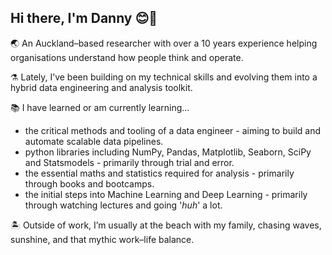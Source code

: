 ## Hi there, I'm Danny 😊🤙


🌏 An Auckland–based researcher with over a 10 years experience helping organisations understand how people think and operate. 

⚗ Lately, I’ve been building on my technical skills and evolving them into a hybrid data engineering and analysis toolkit.

📚 I have learned or am currently learning...
- the critical methods and tooling of a data engineer - aiming to build and automate scalable data pipelines.
- python libraries including NumPy, Pandas, Matplotlib, Seaborn, SciPy and Statsmodels - primarily through trial and error.
- the essential maths and statistics required for analysis - primarily through books and bootcamps.
- the initial steps into Machine Learning and Deep Learning - primarily through watching lectures and going '_huh_' a lot. 

🏝 Outside of work, I’m usually at the beach with my family, chasing waves, sunshine, and that mythic work–life balance.
